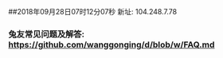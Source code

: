 ##2018年09月28日07时12分07秒 新址: 104.248.7.78
### 兔友常见问题及解答: https://github.com/wanggonging/d/blob/w/FAQ.md
